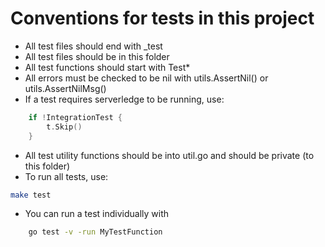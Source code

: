 # Conventions for tests in this project

- All test files should end with _test
- All test files should be in this folder
- All test functions should start with Test*
- All errors must be checked to be nil with utils.AssertNil() or utils.AssertNilMsg()
- If a test requires serverledge to be running, use:

```go
    if !IntegrationTest {
        t.Skip()
    }
```
- All test utility functions should be into util.go and should be private (to this folder)
- To run all tests, use:

```sh
make test
```
- You can run a test individually with
 
```sh
    go test -v -run MyTestFunction
```